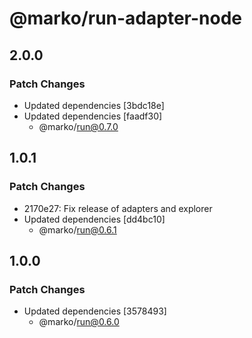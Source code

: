 # @marko/run-adapter-node

## 2.0.0

### Patch Changes

- Updated dependencies [3bdc18e]
- Updated dependencies [faadf30]
  - @marko/run@0.7.0

## 1.0.1

### Patch Changes

- 2170e27: Fix release of adapters and explorer
- Updated dependencies [dd4bc10]
  - @marko/run@0.6.1

## 1.0.0

### Patch Changes

- Updated dependencies [3578493]
  - @marko/run@0.6.0
